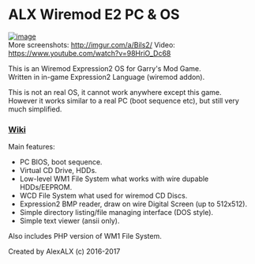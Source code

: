 ALX Wiremod E2 PC & OS
=========================  
[![image](http://i.imgur.com/JKsvgmS.jpg)](http://imgur.com/a/Bils2/)  
More screenshots: http://imgur.com/a/Bils2/
Video: https://www.youtube.com/watch?v=98HriO_Dc68

This is an Wiremod Expression2 OS for Garry's Mod Game.  
Written in in-game Expression2 Language (wiremod addon).  
                                                                     
This is not an real OS, it cannot work anywhere except this game.  
However it works similar to a real PC (boot sequence etc), but still very much simplified.  

### [Wiki](https://github.com/AlexALX/wiremod_e2_os/wiki)

Main features:  
* PC BIOS, boot sequence.
* Virtual CD Drive, HDDs.
* Low-level WM1 File System what works with wire dupable HDDs/EEPROM. 
* WCD File System what used for wiremod CD Discs. 
* Expression2 BMP reader, draw on wire Digital Screen (up to 512x512).  
* Simple directory listing/file managing interface (DOS style).  
* Simple text viewer (ansii only).  

Also includes PHP version of WM1 File System.

Created by AlexALX (c) 2016-2017
